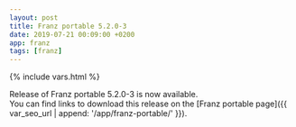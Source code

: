 ```yaml
---
layout: post
title: Franz portable 5.2.0-3
date: 2019-07-21 00:09:00 +0200
app: franz
tags: [franz]
---
```

{% include vars.html %}

Release of Franz portable 5.2.0-3 is now available.<br />
You can find links to download this release on the [Franz portable page]({{ var_seo_url | append: '/app/franz-portable/' }}).